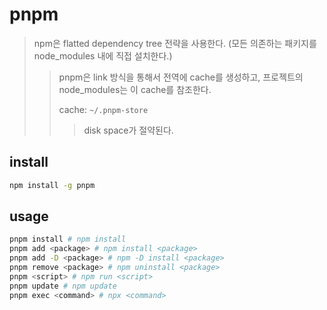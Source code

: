 # pnpm

> npm은 flatted dependency tree 전략을 사용한다. (모든 의존하는 패키지를 node_modules 내에 직접 설치한다.)
>
> > pnpm은 link 방식을 통해서 전역에 cache를 생성하고, 프로젝트의 node_modules는 이 cache를 참조한다.
> >
> > cache: `~/.pnpm-store`
> >
> > > disk space가 절약된다.

## install

```sh
npm install -g pnpm
```

## usage

```sh
pnpm install # npm install
pnpm add <package> # npm install <package>
pnpm add -D <package> # npm -D install <package>
pnpm remove <package> # npm uninstall <package>
pnpm <script> # npm run <script>
pnpm update # npm update
pnpm exec <command> # npx <command>
```
